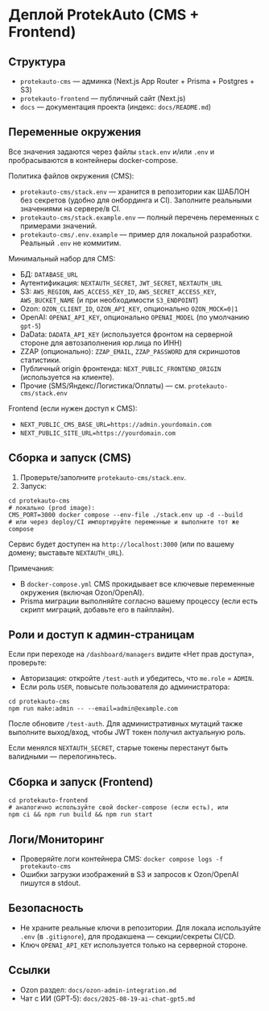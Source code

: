 # Деплой ProtekAuto (CMS + Frontend)

## Структура
- `protekauto-cms` — админка (Next.js App Router + Prisma + Postgres + S3)
- `protekauto-frontend` — публичный сайт (Next.js)
- `docs` — документация проекта (индекс: `docs/README.md`)

## Переменные окружения

Все значения задаются через файлы `stack.env` и/или `.env` и пробрасываются в контейнеры docker-compose.

Политика файлов окружения (CMS):
- `protekauto-cms/stack.env` — хранится в репозитории как ШАБЛОН без секретов (удобно для онбординга и CI). Заполните реальными значениями на сервере/в CI.
- `protekauto-cms/stack.example.env` — полный перечень переменных с примерами значений.
- `protekauto-cms/.env.example` — пример для локальной разработки. Реальный `.env` не коммитим.

Минимальный набор для CMS:
- БД: `DATABASE_URL`
- Аутентификация: `NEXTAUTH_SECRET`, `JWT_SECRET`, `NEXTAUTH_URL`
- S3: `AWS_REGION`, `AWS_ACCESS_KEY_ID`, `AWS_SECRET_ACCESS_KEY`, `AWS_BUCKET_NAME` (и при необходимости `S3_ENDPOINT`)
- Ozon: `OZON_CLIENT_ID`, `OZON_API_KEY`, опционально `OZON_MOCK=0|1`
- OpenAI: `OPENAI_API_KEY`, опционально `OPENAI_MODEL` (по умолчанию `gpt-5`)
- DaData: `DADATA_API_KEY` (используется фронтом на серверной стороне для автозаполнения юр.лица по ИНН)
- ZZAP (опционально): `ZZAP_EMAIL`, `ZZAP_PASSWORD` для скриншотов статистики.
- Публичный origin фронтенда: `NEXT_PUBLIC_FRONTEND_ORIGIN` (используется на клиенте).
- Прочие (SMS/Яндекс/Логистика/Оплаты) — см. `protekauto-cms/stack.env`

Frontend (если нужен доступ к CMS):
- `NEXT_PUBLIC_CMS_BASE_URL=https://admin.yourdomain.com`
- `NEXT_PUBLIC_SITE_URL=https://yourdomain.com`

## Сборка и запуск (CMS)

1) Проверьте/заполните `protekauto-cms/stack.env`.
2) Запуск:

```
cd protekauto-cms
# локально (prod image):
CMS_PORT=3000 docker compose --env-file ./stack.env up -d --build
# или через deploy/CI импортируйте переменные и выполните тот же compose
```

Сервис будет доступен на `http://localhost:3000` (или по вашему домену; выставьте `NEXTAUTH_URL`).

Примечания:
- В `docker-compose.yml` CMS прокидывает все ключевые переменные окружения (включая Ozon/OpenAI).
- Prisma миграции выполняйте согласно вашему процессу (если есть скрипт миграций, добавьте его в пайплайн).

## Роли и доступ к админ‑страницам

Если при переходе на `/dashboard/managers` видите «Нет прав доступа», проверьте:
- Авторизация: откройте `/test-auth` и убедитесь, что `me.role` = `ADMIN`.
- Если роль `USER`, повысьте пользователя до администратора:

```
cd protekauto-cms
npm run make:admin -- --email=admin@example.com
```

После обновите `/test-auth`. Для административных мутаций также выполните выход/вход, чтобы JWT токен получил актуальную роль.

Если менялся `NEXTAUTH_SECRET`, старые токены перестанут быть валидными — перелогиньтесь.

## Сборка и запуск (Frontend)

```
cd protekauto-frontend
# аналогично используйте свой docker-compose (если есть), или
npm ci && npm run build && npm run start
```

## Логи/Мониторинг
- Проверяйте логи контейнера CMS: `docker compose logs -f protekauto-cms`
- Ошибки загрузки изображений в S3 и запросов к Ozon/OpenAI пишутся в stdout.

## Безопасность
- Не храните реальные ключи в репозитории. Для локала используйте `.env` (в `.gitignore`), для продакшена — секции/секреты CI/CD.
- Ключ `OPENAI_API_KEY` используется только на серверной стороне.

## Ссылки
- Ozon раздел: `docs/ozon-admin-integration.md`
- Чат с ИИ (GPT‑5): `docs/2025-08-19-ai-chat-gpt5.md`
